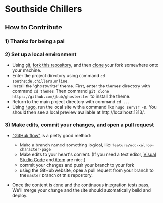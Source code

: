 # Southside Chillers

## How to Contribute

### 1) Thanks for being a pal

### 2) Set up a local environment

* Using [git](https://git-scm.com/book/en/v2/Getting-Started-Installing-Git), [fork this repository](https://help.github.com/articles/fork-a-repo/), and then [clone](https://help.github.com/articles/cloning-a-repository/) your fork somewhere onto your machine.
* Enter the project directory using command `cd southside.chillers.online`.
* Install the 'ghostwriter' theme. First, enter the themes directory with command `cd themes`. Then command `git clone https://github.com/jbub/ghostwriter` to install the theme.
* Return to the main project directory with command `cd ..`.
* Using [hugo](https://gohugo.io/getting-started/installing/), run the local site with a command like `hugo server -D`. You should then see a local preview available at http://localhost:1313/.

### 3) Make edits, commit your changes, and open a pull request

* ["GitHub flow"](https://guides.github.com/introduction/flow/) is a pretty good method:
    * Make a branch named something logical, like `feature/add-xalros-character-page`
    * Make edits to your heart's content. (If you need a text editor, [Visual Studio Code](https://code.visualstudio.com/docs/setup/setup-overview) and [Atom](https://flight-manual.atom.io/getting-started/sections/installing-atom/) are nice.)
    * commit your changes and push your branch to your fork
    * using the GitHub website, open a pull request from your branch to the `master` branch of this repository.

* Once the content is done and the continuous integration tests pass, We'll merge your change and the site should automatically build and deploy.